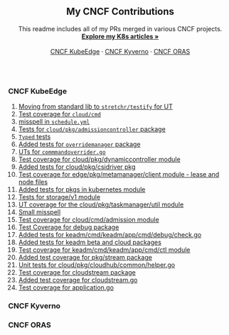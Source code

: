 <div align="center">

  <h2 align="center">My CNCF Contributions</h2>

  <p align="center">
    This readme includes all of my PRs merged in various CNCF projects.
    <br />
    <a href="https://github.com/1Shubham7/Kubernetes-Articles/blob/main/Kubernetes-Articles.md"><strong>Explore my K8s articles »</strong></a>
    <br />
    <br />
    <a href="https://github.com/kubeedge/">CNCF KubeEdge</a>
    ·
    <a href="https://github.com/kyverno/">CNCF Kyverno</a>
    ·
    <a href="https://github.com/oras-project/">CNCF ORAS</a>
  </p>
</div>

<br>
<br>

### CNCF KubeEdge

1. [Moving from standard lib to `stretchr/testify` for UT](https://github.com/kubeedge/kubeedge/pull/5837)
2. [Test coverage for `cloud/cmd`](https://github.com/kubeedge/kubeedge/pull/5827)
3. [misspell in `schedule.yml`](https://github.com/kubeedge/kubeedge/pull/5814)
4. [Tests for `cloud/pkg/admissioncontroller` package](https://github.com/kubeedge/kubeedge/pull/5813)
5. [`Typed` tests](https://github.com/kubeedge/kubeedge/pull/5812)
6. [Added tests for `overridemanager` package](https://github.com/kubeedge/kubeedge/pull/5810)
7. [UTs for `commmandoverrider.go`](https://github.com/kubeedge/kubeedge/pull/5809)
8. [Test coverage for cloud/pkg/dynamiccontroller module](https://github.com/kubeedge/kubeedge/pull/5803)
9. [Added tests for cloud/pkg/csidriver pkg](https://github.com/kubeedge/kubeedge/pull/5795)
10. [Test coverage for edge/pkg/metamanager/client module - lease and node files](https://github.com/kubeedge/kubeedge/pull/5780)
11. [Added tests for pkgs in kubernetes module](https://github.com/kubeedge/kubeedge/pull/5778)
12. [Tests for storage/v1 module](https://github.com/kubeedge/kubeedge/pull/5763)
13. [UT coverage for the cloud/pkg/taskmanager/util module](https://github.com/kubeedge/kubeedge/pull/5751)
14. [Small misspell](https://github.com/kubeedge/kubeedge/pull/5742)
15. [Test coverage for cloud/cmd/admission module](https://github.com/kubeedge/kubeedge/pull/5723)
16. [Test Coverage for debug package](https://github.com/kubeedge/kubeedge/pull/5708)
17. [Added tests for keadm/cmd/keadm/app/cmd/debug/check.go](https://github.com/kubeedge/kubeedge/pull/5700)
18. [Added tests for keadm beta and cloud packages](https://github.com/kubeedge/kubeedge/pull/5695)
19. [Test coverage for keadm/cmd/keadm/app/cmd/ctl module](https://github.com/kubeedge/kubeedge/pull/5693)
20. [Added test coverage for pkg/stream package](https://github.com/kubeedge/kubeedge/pull/5690)
21. [Unit tests for cloud/pkg/cloudhub/common/helper.go](https://github.com/kubeedge/kubeedge/pull/5687)
22. [Test coverage for cloudstream package](https://github.com/kubeedge/kubeedge/pull/5684)
23. [Added test coverage for cloudstream.go](https://github.com/kubeedge/kubeedge/pull/5682)
24. [Test coverage for application.go](https://github.com/kubeedge/kubeedge/pull/5675)

### CNCF Kyverno

### CNCF ORAS
